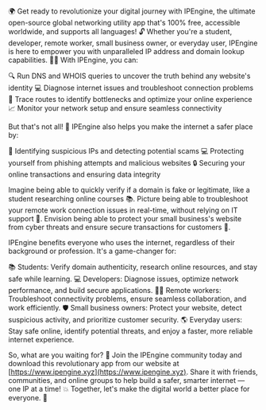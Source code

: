 🌍 Get ready to revolutionize your digital journey with IPEngine, the ultimate open-source global networking utility app that's 100% free, accessible worldwide, and supports all languages! 🔓 Whether you're a student, developer, remote worker, small business owner, or everyday user, IPEngine is here to empower you with unparalleled IP address and domain lookup capabilities. 🕵️‍♀️ With IPEngine, you can:

🔍 Run DNS and WHOIS queries to uncover the truth behind any website's identity
💻 Diagnose internet issues and troubleshoot connection problems
📍 Trace routes to identify bottlenecks and optimize your online experience
📈 Monitor your network setup and ensure seamless connectivity

But that's not all! 🤯 IPEngine also helps you make the internet a safer place by:

🚨 Identifying suspicious IPs and detecting potential scams
💻 Protecting yourself from phishing attempts and malicious websites
🔒 Securing your online transactions and ensuring data integrity

Imagine being able to quickly verify if a domain is fake or legitimate, like a student researching online courses 📚. Picture being able to troubleshoot your remote work connection issues in real-time, without relying on IT support 👥. Envision being able to protect your small business's website from cyber threats and ensure secure transactions for customers 💸.

IPEngine benefits everyone who uses the internet, regardless of their background or profession. It's a game-changer for:

📚 Students: Verify domain authenticity, research online resources, and stay safe while learning.
💻 Developers: Diagnose issues, optimize network performance, and build secure applications.
🏃‍♂️ Remote workers: Troubleshoot connectivity problems, ensure seamless collaboration, and work efficiently.
🛡️ Small business owners: Protect your website, detect suspicious activity, and prioritize customer security.
🌎 Everyday users: Stay safe online, identify potential threats, and enjoy a faster, more reliable internet experience.

So, what are you waiting for? 🤔 Join the IPEngine community today and download this revolutionary app from our website at [https://www.ipengine.xyz](https://www.ipengine.xyz). Share it with friends, communities, and online groups to help build a safer, smarter internet — one IP at a time! 💥 Together, let's make the digital world a better place for everyone. 🌟